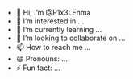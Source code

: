 - 👋 Hi, I’m @P1x3LEnma
- 👀 I’m interested in ...
- 🌱 I’m currently learning ...
- 💞️ I’m looking to collaborate on ...
- 📫 How to reach me ...
- 😄 Pronouns: ...
- ⚡ Fun fact: ...

<!---
P1x3LEnma/P1x3LEnma is a ✨ special ✨ repository because its `README.md` (this file) appears on your GitHub profile.
You can click the Preview link to take a look at your changes.
--->
